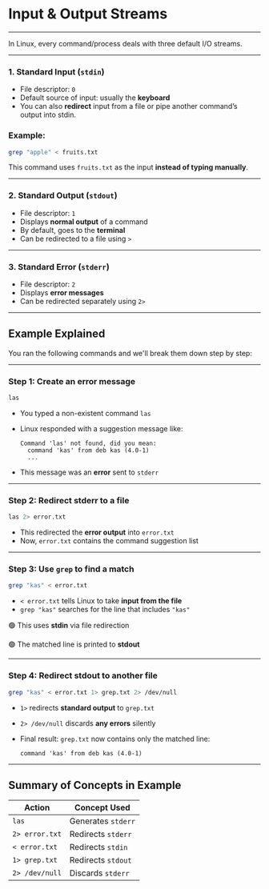 # Input & Output Streams

---

In Linux, every command/process deals with three default I/O streams.

---

### 1. Standard Input (`stdin`)

- File descriptor: `0`
- Default source of input: usually the **keyboard**
- You can also **redirect** input from a file or pipe another command’s output into stdin.

### Example:

```bash
grep "apple" < fruits.txt
```

This command uses `fruits.txt` as the input **instead of typing manually**.

---

### 2. Standard Output (`stdout`)

- File descriptor: `1`
- Displays **normal output** of a command
- By default, goes to the **terminal**
- Can be redirected to a file using `>`

---

### 3. Standard Error (`stderr`)

- File descriptor: `2`
- Displays **error messages**
- Can be redirected separately using `2>`

---

## Example Explained

You ran the following commands and we'll break them down step by step:

---

### Step 1: Create an error message

```bash
las

```

- You typed a non-existent command `las`
- Linux responded with a suggestion message like:
    
    ```
    Command 'las' not found, did you mean:
      command 'kas' from deb kas (4.0-1)
      ...
    
    ```
    
- This message was an **error** sent to `stderr`

---

### Step 2: Redirect stderr to a file

```bash
las 2> error.txt

```

- This redirected the **error output** into `error.txt`
- Now, `error.txt` contains the command suggestion list

---

### Step 3: Use `grep` to find a match

```bash
grep "kas" < error.txt

```

- `< error.txt` tells Linux to take **input from the file**
- `grep "kas"` searches for the line that includes `"kas"`

🟢 This uses **stdin** via file redirection

🟢 The matched line is printed to **stdout**

---

### Step 4: Redirect stdout to another file

```bash
grep "kas" < error.txt 1> grep.txt 2> /dev/null

```

- `1>` redirects **standard output** to `grep.txt`
- `2> /dev/null` discards **any errors** silently
- Final result: `grep.txt` now contains only the matched line:
    
    ```
    command 'kas' from deb kas (4.0-1)
    
    ```
    

---

## Summary of Concepts in Example

| Action | Concept Used |
| --- | --- |
| `las` | Generates `stderr` |
| `2> error.txt` | Redirects `stderr` |
| `< error.txt` | Redirects `stdin` |
| `1> grep.txt` | Redirects `stdout` |
| `2> /dev/null` | Discards `stderr` |


